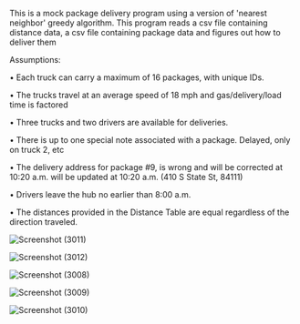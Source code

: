 This is a mock package delivery program using a version of
'nearest neighbor' greedy algorithm.
This program reads a csv file containing distance data, a csv file containing package data and figures out how to deliver them


Assumptions:

•   Each truck can carry a maximum of 16 packages, with unique IDs.

•   The trucks travel at an average speed of 18 mph and gas/delivery/load time is factored

•   Three trucks and two drivers are available for deliveries.

•   There is up to one special note associated with a package. Delayed, only on truck 2, etc

•   The delivery address for package #9, is wrong and will be corrected at 10:20 a.m. will be updated at 10:20 a.m.
     (410 S State St, 84111)

•   Drivers leave the hub no earlier than 8:00 a.m.

•   The distances provided in the Distance Table are equal regardless of the direction traveled.

![Screenshot (3011)](https://user-images.githubusercontent.com/23101063/124604690-2dede680-de39-11eb-81d3-589132d06f99.png)

![Screenshot (3012)](https://user-images.githubusercontent.com/23101063/124604703-321a0400-de39-11eb-89d0-6bd259ffc52e.png)

![Screenshot (3008)](https://user-images.githubusercontent.com/23101063/124603638-21b55980-de38-11eb-9dea-e4d009ccaca9.png)

![Screenshot (3009)](https://user-images.githubusercontent.com/23101063/124603648-2417b380-de38-11eb-9270-9deeb8f294f0.png)

![Screenshot (3010)](https://user-images.githubusercontent.com/23101063/124603655-25e17700-de38-11eb-9ad6-71202fe465aa.png)

